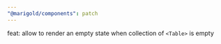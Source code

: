 ```yaml
---
"@marigold/components": patch
---
```


feat: allow to render an empty state when collection of `<Table>` is empty
